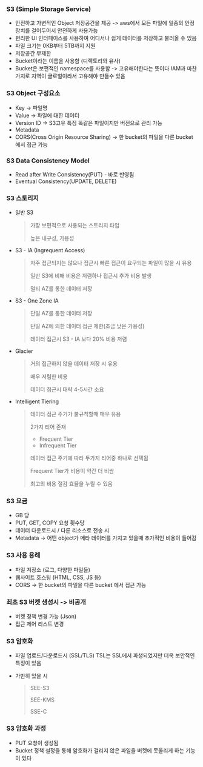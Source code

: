 ### S3 (Simple Storage Service)

- 안전하고 가변적인 Object 저장공간을 제공 -> aws에서 모든 파일에 일종의 안정장치를 걸어두어서 안전하게 사용가능
- 편리한 UI 인터페이스를 사용하여 어디서나 쉽게 데이터를 저장하고 불러올 수 있음
- 파일 크기는 0KB부터 5TB까지 지원
- 저장공간 무제한
- Bucket이라는 이름을 사용함 (디렉토리와 유사)
- Bucket은 보편적인 namespace를 사용함 -> 고유해야한다는 뜻이다 IAM과 마찬가지로 지역이 글로벌이라서 고유해야 만들수 있음



### S3 Object 구성요소

- Key -> 파일명
- Value -> 파일에 대한 데이터
- Version ID -> S3고유 특징 똑같은 파일이지만 버전으로 관리 가능
- Metadata 
- CORS(Cross Origin Resource Sharing) -> 한 bucket의 파일을 다른 bucket 에서 접근 가능



### S3 Data Consistency Model

- Read after Write Consistency(PUT) - 바로 반영됨
- Eventual Consistency(UPDATE, DELETE)



### S3 스토리지

- 일반 S3

  > 가장 보편적으로 사용되는 스토리지 타입
  >
  > 높은 내구성, 가용성

- S3 - IA (Ingrequent Access)

  > 자주 접근되지는 않으나 접근시 빠른 접근이 요구되는 파일이 많을 시 유용
  >
  > 일반 S3에 비해 비용은 저렴하나 접근시 추가 비용 발생
  >
  > 멀티 AZ를 통한 데이터 저장

- S3 - One Zone IA

  > 단일 AZ를 통한 데이터 저장
  >
  > 단일 AZ에 의한 데이터 접근 제한(조금 낮은 가용성)
  >
  > 데이터 접근시 S3 - IA 보다 20% 비용 저렴

- Glacier

  > 거의 접근하지 않을 데이터 저장 시 유용
  >
  > 매우 저렴한 비용
  >
  > 데이터 접근시 대략 4-5시간 소요

- Intelligent Tiering

  > 데이터 접근 주기가 불규칙할때 매우 유용
  >
  > 2가지 티어 존재
  >
  > - Frequent Tier
  > - Infrequent Tier
  >
  > 데이터 접근 주기에 따라 두가지 티어중 하나로 선택됨
  >
  > Frequent Tier가 비용이 약간 더 비쌈
  >
  > 최고의 비용 절감 효율을 누릴 수 있음  



### S3 요금

- GB 당
- PUT, GET, COPY 요청 횟수당
- 데이터 다운로드시 / 다른 리소스로 전송 시
- Metadata -> 어떤 object가 메타 데이터를 가지고 있을때 추가적인 비용이 들어감  



### S3 사용 용례

- 파일 저장소 (로그, 다양한 파일들)
- 웹사이트 호스팅 (HTML, CSS, JS 등)
- CORS -> 한 bucket의 파일을 다른 bucket 에서 접근 가능 



### 최초 S3 버켓 생성시 -> 비공개

- 버켓 정책 변경 가능 (Json)
- 접근 제어 리스트 변경



### S3 암호화

- 파일 업로드/다운로드시 (SSL/TLS) TSL는 SSL에서 파생되었지만 더욱 보안적인 특징이 있음

- 가만히 있을 시

  > SEE-S3
  >
  > SEE-KMS
  >
  > SSE-C



### S3 암호화 과정

- PUT 요청이 생성됨
- Bucket 정책 설정을 통해 암호화가 걸리지 않은 파일을 버켓에 못올리게 하는 기능이 있다